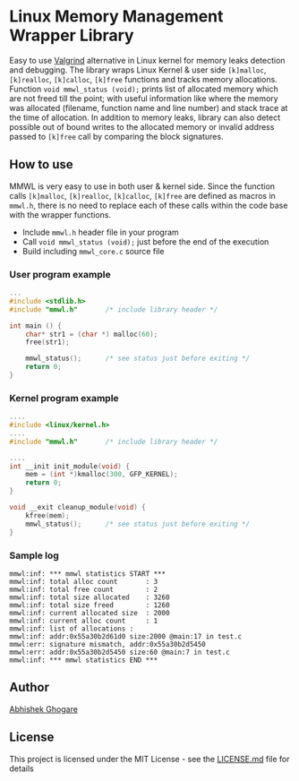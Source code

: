 # Linux Memory Management Wrapper Library
Easy to use [Valgrind](http://valgrind.org/) alternative in Linux kernel for memory leaks detection and debugging. The library wraps Linux Kernel & user side `[k]malloc`, `[k]realloc`, `[k]calloc`, `[k]free` functions and tracks memory allocations.
Function `void mmwl_status (void);` prints list of allocated memory which are not freed till the point; with useful information like where the memory was allocated (filename, function name and line number) and stack trace at the time of allocation.
In addition to memory leaks, library can also detect possible out of bound writes to the allocated memory or invalid address passed to `[k]free` call by comparing the block signatures.

## How to use
MMWL is very easy to use in both user & kernel side. Since the function calls `[k]malloc`, `[k]realloc`, `[k]calloc`, `[k]free` are defined as macros in `mmwl.h`, there is no need to replace each of these calls within the code base with the wrapper functions.
 - Include `mmwl.h` header file in your program
 - Call `void mmwl_status (void);` just before the end of the execution
 - Build including `mmwl_core.c` source file

### User program example
```c
...
#include <stdlib.h>
#include "mmwl.h"		/* include library header */

int main () {
	char* str1 = (char *) malloc(60);
	free(str1);

	mmwl_status();		/* see status just before exiting */
	return 0;
}
```

### Kernel program example
```c
....
#include <linux/kernel.h>
....
#include "mmwl.h"		/* include library header */

....
int __init init_module(void) {
	mem = (int *)kmalloc(300, GFP_KERNEL);
	return 0;
}

void __exit cleanup_module(void) {
	kfree(mem);
	mmwl_status();		/* see status just before exiting */
}
```

### Sample log
```
mmwl:inf: *** mmwl statistics START ***
mmwl:inf: total alloc count       : 3
mmwl:inf: total free count        : 2
mmwl:inf: total size allocated    : 3260
mmwl:inf: total size freed        : 1260
mmwl:inf: current allocated size  : 2000
mmwl:inf: current alloc count     : 1
mmwl:inf: list of allocations :
mmwl:inf: addr:0x55a30b2d61d0 size:2000 @main:17 in test.c
mmwl:err: signature mismatch, addr:0x55a30b2d5450
mmwl:err: addr:0x55a30b2d5450 size:60 @main:7 in test.c
mmwl:inf: *** mmwl statistics END ***
```

## Author
[Abhishek Ghogare](https://github.com/abhishek-ghogare)

## License
This project is licensed under the MIT License - see the [LICENSE.md](LICENSE.md) file for details
